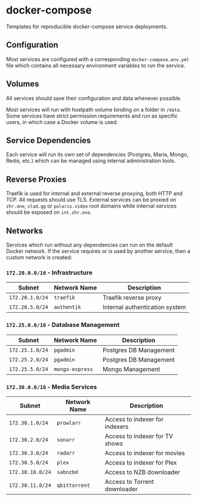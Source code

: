 # docker-compose

Templates for reproducible docker-compose service deployments.

## Configuration

Most services are configured with a corresponding `docker-compose.env.yml` file which contains all necessary environment variables to run the service.

## Volumes

All services should save their configuration and data whenever possible.

Most services will run with hostpath volume binding on a folder in `/data`. Some services have strict permission requirements and run as specific users, in which case a Docker volume is used.

## Service Dependencies

Each service will run its own set of dependencies (Postgres, Maria, Mongo, Redis, etc.) which can be managed using internal administration tools.

## Reverse Proxies

Traefik is used for internal and external reverse proxying, both HTTP and TCP. All requests should use TLS. External services can be proxied on `zhr.one`, `vlad.gg` or `polaris.video` root domains while internal services should be exposed on `int.zhr.one`.

## Networks

Services which run without any dependencies can run on the default Docker network. If the service requires or is used by another service, then a custom network is created:

### `172.20.0.0/16` - Infrastructure

| Subnet          | Network Name    | Description                    |
| --------------- | --------------- | ------------------------------ |
| `172.20.1.0/24` | `traefik`       | Traefik reverse proxy          |
| `172.20.5.0/24` | `authentik`     | Internal authentication system |

### `172.25.0.0/16` - Database Management

| Subnet          | Network Name    | Description            |
| --------------- | --------------- | ---------------------- |
| `172.25.1.0/24` | `pgadmin`       | Postgres DB Management |
| `172.25.2.0/24` | `pgadmin`       | Postgres DB Management |
| `172.25.5.0/24` | `mongo-express` | Mongo Management       |


### `172.30.0.0/16` - Media Services

| Subnet           | Network Name    | Description                    |
| ---------------- | --------------- | ------------------------------ |
| `172.30.1.0/24`  | `prowlarr`      | Access to indexer for indexers |
| `172.30.2.0/24`  | `sonarr`        | Access to indexer for TV shows |
| `172.30.3.0/24`  | `radarr`        | Access to indexer for movies   |
| `172.30.5.0/24`  | `plex`          | Access to indexer for Plex     |
| `172.30.10.0/24` | `sabnzbd`       | Access to NZB downloader       |
| `172.30.11.0/24` | `qbittorrent`   | Access to Torrent downloader   |
